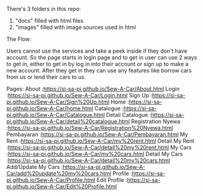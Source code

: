 There's 3 folders in this repo:
1. "docs" filled with html files 
3. "images" filled with image sources used in html

The Flow:

Users cannot use the services and take a peek inside if they don't have account. So the page starts in login page and to get in user can use 2 ways to get in, either to get in by log in into their account or sign up to make a new account.
After they get in they can use any features like borrow cars from us or lend their cars to us.

Pages:
About               :https://si-sa-pi.github.io/Sew-A-Car/About.html
Login               :https://si-sa-pi.github.io/Sew-A-Car/Login.html
Sign Up             :https://si-sa-pi.github.io/Sew-A-Car/Sign%20Up.html
Home                :https://si-sa-pi.github.io/Sew-A-Car/home.html
Catalogue           :https://si-sa-pi.github.io/Sew-A-Car/Catalogue.html
Detail Catalogue    :https://si-sa-pi.github.io/Sew-A-Car/detail%20catalogue.html
Registration Nyewa  :https://si-sa-pi.github.io/Sew-A-Car/Registration%20Nyewa.html
Pembayaran          :https://si-sa-pi.github.io/Sew-A-Car/Pembayaran.html
My Rent             :https://si-sa-pi.github.io/Sew-A-Car/my%20rent.html
Detail My Rent      :https://si-sa-pi.github.io/Sew-A-Car/detail%20my%20rent.html
My Cars             :https://si-sa-pi.github.io/Sew-A-Car/my%20cars.html
Detail My Cars      :https://si-sa-pi.github.io/Sew-A-Car/detail%20my%20cars.html
Add/Update My Cars  :https://si-sa-pi.github.io/Sew-A-Car/add%20update%20my%20cars.html
Profile             :https://si-sa-pi.github.io/Sew-A-Car/Profile.html
Edit Profile        :https://si-sa-pi.github.io/Sew-A-Car/Edit%20Profile.html
